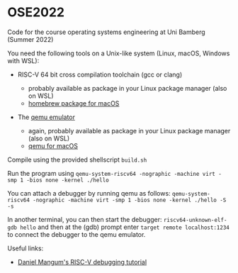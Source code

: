 # OSE2022
Code for the course operating systems engineering at Uni Bamberg (Summer 2022)

You need the following tools on a Unix-like system (Linux, macOS, Windows with WSL):

- RISC-V 64 bit cross compilation toolchain (gcc or clang)
  - probably available as package in your Linux package manager (also on WSL)
  - [homebrew package for macOS](https://github.com/riscv-software-src/homebrew-riscv)

- The [qemu emulator](https://www.qemu.org)
  - again, probably available as package in your Linux package manager (also on WSL)
  - [qemu for macOS](https://wiki.qemu.org/Hosts/Mac)
  
Compile using the provided shellscript `build.sh`

Run the program using `qemu-system-riscv64 -nographic -machine virt -smp 1 -bios none -kernel ./hello`

You can attach a debugger by running qemu as follows:
`qemu-system-riscv64 -nographic -machine virt -smp 1 -bios none -kernel ./hello -S -s`

In another terminal, you can then start the debugger:
`riscv64-unknown-elf-gdb hello` 
and then at the (gdb) prompt enter
`target remote localhost:1234`
to connect the debugger to the qemu emulator.

Useful links:

- [Daniel Mangum's RISC-V debugging tutorial](https://danielmangum.com/posts/risc-v-bytes-qemu-gdb/)


